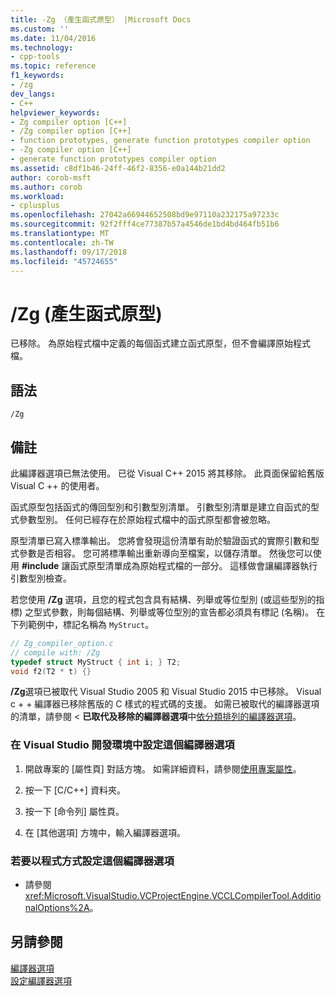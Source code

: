 ```yaml
---
title: -Zg （產生函式原型） |Microsoft Docs
ms.custom: ''
ms.date: 11/04/2016
ms.technology:
- cpp-tools
ms.topic: reference
f1_keywords:
- /zg
dev_langs:
- C++
helpviewer_keywords:
- Zg compiler option [C++]
- /Zg compiler option [C++]
- function prototypes, generate function prototypes compiler option
- -Zg compiler option [C++]
- generate function prototypes compiler option
ms.assetid: c8df1b46-24ff-46f2-8356-e0a144b21dd2
author: corob-msft
ms.author: corob
ms.workload:
- cplusplus
ms.openlocfilehash: 27042a66944652508bd9e97110a232175a97233c
ms.sourcegitcommit: 92f2fff4ce77387b57a4546de1bd4bd464fb51b6
ms.translationtype: MT
ms.contentlocale: zh-TW
ms.lasthandoff: 09/17/2018
ms.locfileid: "45724655"
---
```

# <a name="zg-generate-function-prototypes"></a>/Zg (產生函式原型)

已移除。 為原始程式檔中定義的每個函式建立函式原型，但不會編譯原始程式檔。

## <a name="syntax"></a>語法

```
/Zg
```

## <a name="remarks"></a>備註

此編譯器選項已無法使用。 已從 Visual C++ 2015 將其移除。 此頁面保留給舊版 Visual C ++ 的使用者。

函式原型包括函式的傳回型別和引數型別清單。 引數型別清單是建立自函式的型式參數型別。 任何已經存在於原始程式檔中的函式原型都會被忽略。

原型清單已寫入標準輸出。 您將會發現這份清單有助於驗證函式的實際引數和型式參數是否相容。 您可將標準輸出重新導向至檔案，以儲存清單。 然後您可以使用 **#include** 讓函式原型清單成為原始程式檔的一部分。 這樣做會讓編譯器執行引數型別檢查。

若您使用 **/Zg** 選項，且您的程式包含具有結構、列舉或等位型別 (或這些型別的指標) 之型式參數，則每個結構、列舉或等位型別的宣告都必須具有標記 (名稱)。 在下列範例中，標記名稱為 `MyStruct`。

```C
// Zg_compiler_option.c
// compile with: /Zg
typedef struct MyStruct { int i; } T2;
void f2(T2 * t) {}
```

**/Zg**選項已被取代 Visual Studio 2005 和 Visual Studio 2015 中已移除。 Visual c + + 編譯器已移除舊版的 C 樣式的程式碼的支援。 如需已被取代的編譯器選項的清單，請參閱 <<c0>  **已取代及移除的編譯器選項**中[依分類排列的編譯器選項](../../build/reference/compiler-options-listed-by-category.md)。

### <a name="to-set-this-compiler-option-in-the-visual-studio-development-environment"></a>在 Visual Studio 開發環境中設定這個編譯器選項

1. 開啟專案的 [屬性頁]  對話方塊。 如需詳細資料，請參閱[使用專案屬性](../../ide/working-with-project-properties.md)。

1. 按一下 [C/C++]  資料夾。

1. 按一下 [命令列]  屬性頁。

1. 在 [其他選項]  方塊中，輸入編譯器選項。

### <a name="to-set-this-compiler-option-programmatically"></a>若要以程式方式設定這個編譯器選項

- 請參閱 <xref:Microsoft.VisualStudio.VCProjectEngine.VCCLCompilerTool.AdditionalOptions%2A>。

## <a name="see-also"></a>另請參閱

[編譯器選項](../../build/reference/compiler-options.md)<br/>
[設定編譯器選項](../../build/reference/setting-compiler-options.md)